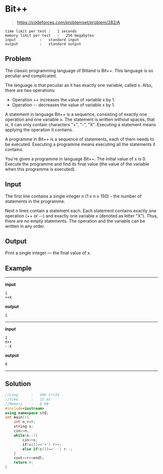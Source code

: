 # Bit++

> https://codeforces.com/problemset/problem/282/A

```
time limit per test	:	1 seconds
memory limit per test	:	256 megabytes
input			:	standard input
output			:	standard output
```

## Problem

The classic programming language of Bitland is Bit++. This language is so peculiar and complicated.

The language is that peculiar as it has exactly one variable, called x. Also, there are two operations:

* Operation ++ increases the value of variable x by 1.
* Operation -- decreases the value of variable x by 1.

A statement in language Bit++ is a sequence, consisting of exactly one operation and one variable x. The statement is written without spaces, that is, it can only contain characters "+", "-", "X". Executing a statement means applying the operation it contains.

A programme in Bit++ is a sequence of statements, each of them needs to be executed. Executing a programme means executing all the statements it contains.

You're given a programme in language Bit++. The initial value of x is 0. Execute the programme and find its final value (the value of the variable when this programme is executed).

## Input

The first line contains a single integer n (1 &leq; n &leq; 150) - the number of statements in the programme.

Next n lines contain a statement each. Each statement contains exactly one operation (++ or --) and exactly one variable x (denoted as letter "X"). Thus, there are no empty statements. The operation and the variable can be written in any order.

## Output

Print a single integer — the final value of x.

## Example

---
**input**
```
1
++X
```
**output**
```
1
```
---
**input**
```
2
X++
--X
```
**output**
```
0
```
---

## Solution

```c++
//Lang		:	GNU C++14
//Time		:	15 ms
//Memory	:	0 KB
#include<iostream>
using namespace std;
int main(){
	int n,r=0;
	string s;
	cin>>n;
	while(n--){
		cin>>s;
		if(s[1]=='+') r++;
		else if(s[1]=='-') r--;
	}
	cout<<r<<endl;
	return 0;
}
```
